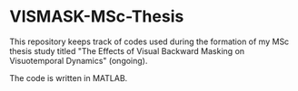 # VISMASK-MSc-Thesis

This repository keeps track of codes used during the formation of my MSc thesis study titled "The Effects of Visual Backward Masking on Visuotemporal Dynamics" (ongoing).

The code is written in MATLAB.
